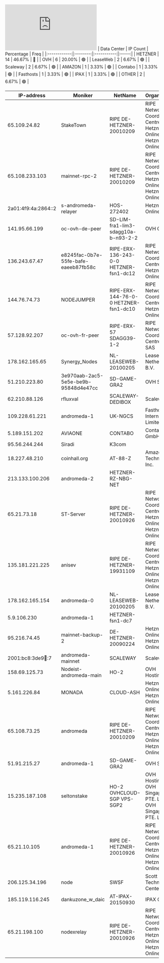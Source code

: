 ![Diagramm](https://github.com/obajay/StateSync-snapshots/blob/main/Projects/AndromedaProtocol/1/README.md)
| Data Center | IP Count | Percentage | Freq |
|:------------:|:--------:|:-----------:|:-----:|
| HETZNER | 14 | 46.67% | 🔴 |
| OVH | 6 | 20.00% | 🟢 |
| LeaseWeb | 2 | 6.67% | 🟢 |
| Scaleway | 2 | 6.67% | 🟢 |
| AMAZON | 1 | 3.33% | 🟢 |
| Contabo | 1 | 3.33% | 🟢 |
| Fasthosts | 1 | 3.33% | 🟢 |
| IPAX | 1 | 3.33% | 🟢 |
| OTHER | 2 | 6.67% | 🟢 |

<!-- START_TABLE -->
| IP-address | Moniker | NetName | Organization |
|-------------|-------------|-------------|-------------|
| 65.109.24.82 | StakeTown | RIPE DE-HETZNER-20010209 | RIPE Network Coordination Centre Hetzner Online GmbH Hetzner Online GmbH |
| 65.108.233.103 | mainnet-rpc-2 | RIPE DE-HETZNER-20010209 | RIPE Network Coordination Centre Hetzner Online GmbH Hetzner Online GmbH |
| 2a01:4f9:4a:2864::2 | s-andromeda-relayer | HOS-272402 | Hetzner Online GmbH |
| 141.95.66.199 | oc-ovh-de-peer | SD-LIM-fra1-lim3-sdagg10a-b-n93-2-2 | OVH GmbH |
| 136.243.67.47 | e8245fac-0b7e-55fe-bafe-eaeeb87fb58c | RIPE-ERX-136-243-0-0 HETZNER-fsn1-dc12 | RIPE Network Coordination Centre Hetzner Online GmbH |
| 144.76.74.73 | NODEJUMPER | RIPE-ERX-144-76-0-0 HETZNER-fsn1-dc10 | RIPE Network Coordination Centre Hetzner Online GmbH |
| 57.128.92.207 | oc-ovh-fr-peer | RIPE-ERX-57 SDAGG39-1-2 | RIPE Network Coordination Centre OVH SAS |
| 178.162.165.65 | Synergy_Nodes | NL-LEASEWEB-20100205 | LeaseWeb Netherlands B.V. |
| 51.210.223.80 | 3e970aab-2ac5-5e5e-be9b-95848d4e47cc | SD-GAME-GRA2 | OVH SAS |
| 62.210.88.126 | rfluxval | SCALEWAY-DEDIBOX | Scaleway |
| 109.228.61.221 | andromeda-1 | UK-NGCS | Fasthosts Internet Limited |
| 5.189.151.202 | AVIAONE | CONTABO | Contabo GmbH |
| 95.56.244.244 | Siradi | K3com |  |
| 18.227.48.210 | coinhall.org | AT-88-Z | Amazon Technologies Inc. |
| 213.133.100.206 | andromeda-2 | HETZNER-RZ-NBG-NET |  |
| 65.21.73.18 | ST-Server | RIPE DE-HETZNER-20010926 | RIPE Network Coordination Centre Hetzner Online GmbH Hetzner Online GmbH |
| 135.181.221.225 | anisev | RIPE DE-HETZNER-19931109 | RIPE Network Coordination Centre Hetzner Online GmbH Hetzner Online GmbH |
| 178.162.165.154 | andromeda-0 | NL-LEASEWEB-20100205 | LeaseWeb Netherlands B.V. |
| 5.9.106.230 | andromeda-1 | HETZNER-fsn1-dc7 |  |
| 95.216.74.45 | mainnet-backup-2 | DE-HETZNER-20090224 | Hetzner Online GmbH Hetzner Online GmbH |
| 2001:bc8:3de9:100::7 | andromeda-mainnet | SCALEWAY | Scaleway |
| 158.69.125.73 | Nodeist-andromeda-main | HO-2 | OVH Hosting, Inc. |
| 5.161.226.84 | MONADA | CLOUD-ASH | Hetzner Online GmbH Hetzner Online GmbH |
| 65.108.73.25 | andromeda | RIPE DE-HETZNER-20010209 | RIPE Network Coordination Centre Hetzner Online GmbH Hetzner Online GmbH |
| 51.91.215.27 | andromeda-1 | SD-GAME-GRA2 | OVH SAS |
| 15.235.187.108 | seltonstake | HO-2 OVHCLOUD-SGP VPS-SGP2 | OVH Hosting, Inc. OVH Singapore PTE. LTD OVH Singapore PTE. LTD |
| 65.21.10.105 | andromeda-1 | RIPE DE-HETZNER-20010926 | RIPE Network Coordination Centre Hetzner Online GmbH Hetzner Online GmbH |
| 206.125.34.196 | node | SWSF | Scott Technology Center |
| 185.119.116.245 | dankuzone_w_daic | AT-IPAX-20150930 | IPAX GmbH |
| 65.21.198.100 | nodexrelay | RIPE DE-HETZNER-20010926 | RIPE Network Coordination Centre Hetzner Online GmbH Hetzner Online GmbH |

<!-- END_TABLE -->